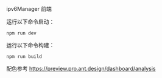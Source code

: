 ipv6Manager 前端

运行以下命令启动：
```
npm run dev
```

运行以下命令构建：
```
npm run build
```

配色参考
https://preview.pro.ant.design/dashboard/analysis
